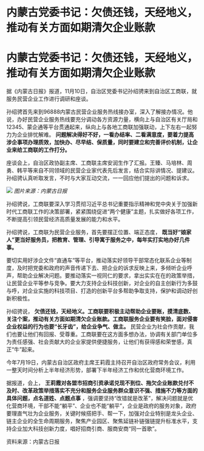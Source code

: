 # 内蒙古党委书记：欠债还钱，天经地义，推动有关方面如期清欠企业账款

# 内蒙古党委书记：欠债还钱，天经地义，推动有关方面如期清欠企业账款

据《内蒙古日报》报道，11月10日，自治区党委书记孙绍骋来到自治区工商联，就服务民营企业工作进行调研和座谈。

孙绍骋首先来到96888内蒙古民营企业服务热线接办室，深入了解接办情况。他说，办好民营企业服务热线要充分调动各方资源力量，横向上与自治区有关厅局和12345、蒙企通等平台贯通起来，纵向上与各地工商联加强联动，上下左右一起努力为企业排忧解难。
**问题解决得好不好，一看办结率、二看满意度，要着力提高涉企事项办理质效，加快办、尽早结、保质量，同时要建立和完善评价机制，让企业来给工商联的工作打分。**

座谈会上，自治区政协副主席、工商联主席安润生作了汇报。王臻、马培林、周勇、韩平等来自不同领域的民营企业家代表先后发言，结合实际讲情况、提建议。孙绍骋认真听取发言，不时与大家互动交流，一一回应他们提出的问题和诉求。

![](https://inews.gtimg.com/om_bt/OrHeM7XtgtGlzjT97rYi_pUXLDpuLyeMfOZSTq9nTdoYwAA/1000)
_图片来源：内蒙古日报_

孙绍骋说，工商联要深入学习贯彻习近平总书记重要指示精神和党中央关于加强新时代工商联工作的决策部署，紧紧围绕促进“两个健康”主题，扎实做好各项工作，不断提高引领民营经济高质量发展的能力和水平。

孙绍骋说，工商联为民营企业服务，首先要摆正位置、端正态度， **既当好“娘家人”更当好服务员，把教育、管理、引导寓于服务之中，每年实打实地办好几件事。**

要切实用好涉企文件“直通车”等平台，推动落实好领导干部常态化联系企业等制度，及时把党委和政府的声音传递下去、把企业的诉求反映上来，多倾听企业呼声，帮助企业解决问题。要推动落实一视同仁的要求，拿出实实在在的政策举措，让民营企业平等参与竞争。要大力支持企业科技创新，对企业的自主创新行为多鼓与呼，对企业实施的科技项目、打造的创新平台多帮助争取支持，保护和调动好创新积极性。

孙绍骋说，
**欠债还钱，天经地义。工商联要积极主动帮助企业要账，摸清底数、关注个案，推动有关方面如期清欠企业账款。工商联服务企业要有笑脸，面对侵害企业权益的行为也要“长牙齿”，给企业争气、做主。**
民营企业为社会作贡献，我们也要让他们有回报、受尊重。工商联要在这方面多想办法，协调有关部门单位多为责任感强、社会贡献大的企业家提供便捷服务，让他们有获得感和荣誉感，真正“牛”起来。

今年7月19日，内蒙古自治区政府主席王莉霞主持召开自治区政府常务会议，利用一整天时间分析上半年经济形势，部署下半年经济工作和优化营商环境工作。

据报道，会上，
**王莉霞对各盟市招商引资承诺兑现不到位、拖欠企业账款兑付不及时、改革政策举措落实不充分和服务企业服务群众意识不强、措施不力等方面的具体问题，点名道姓、点题点事**
，强调要坚持“改错就是改革”，解决问题就是优化营商环境，干部不能“躺平”、企业也不能“躺平”，企业是政府的服务对象，政府要理直气壮为企业服务，关键时候搭把手、帮一下，加强对企业特别是龙头企业、链主企业的全生命周期服务，聚焦产业园区、聚焦延链补链强链提升标准水平，支持企业加大科技创新力度，唱好招商引商、服商安商“同一首歌”。

资料来源：内蒙古日报

